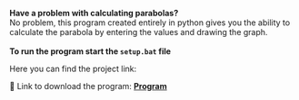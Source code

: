 <strong>Have a problem with calculating parabolas?</strong> <br>
No problem, this program created entirely in python gives you the ability to calculate the parabola by entering the values ​​and drawing the graph.
<br>
<br>
<strong>To run the program start the <code>setup.bat</code> file</strong>

Here you can find the project link:

📘 Link to download the program: <strong><a href="https://portfoliioo.github.io/h/Home/Projects/Programs/Python/Parabola/Parabola.zip" target="_blank" download>Program</a></strong>
